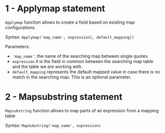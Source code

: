 # 1 - Applymap statement

`Applymap` function allows to create a field based on existing map configurations.

Syntax:
`Applymap('map_name', expression[, default_mapping])`

Parameters:
- `'map_name'`: the name of the searching map between single quotes
- `expression` it is the field in common between the searching map table and the table we are working with.
- `default_mapping` represents the default mapped value in case there is no match in the searching map. This is an optional parameter.


# 2 - Mapsubstring statement

`Mapsubstring` function allows to map parts of an expression from a mapping table

Syntax:
`MapSubstring('map_name', expression)`
